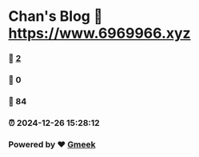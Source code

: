 # Chan's Blog :link: https://www.6969966.xyz 
### :page_facing_up: [2](https://www.6969966.xyz/tag.html) 
### :speech_balloon: 0 
### :hibiscus: 84 
### :alarm_clock: 2024-12-26 15:28:12 
### Powered by :heart: [Gmeek](https://github.com/Meekdai/Gmeek)
